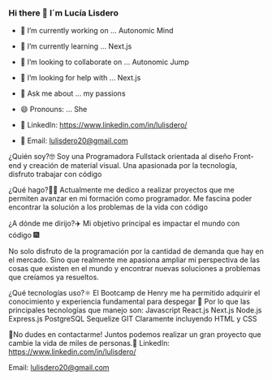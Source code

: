 ### Hi there 👋 I´m Lucía Lisdero


- 🔭 I’m currently working on ... Autonomic Mind
- 🌱 I’m currently learning ... Next.js
- 👯 I’m looking to collaborate on ... Autonomic Jump
- 🤔 I’m looking for help with ... Next.js
- 💬 Ask me about ... my passions
- 😄 Pronouns: ... She

- 📲 LinkedIn: https://www.linkedin.com/in/lulisdero/
- 📲 Email: lulisdero20@gmail.com

¿Quién soy?🤓 Soy una Programadora Fullstack orientada al diseño Front-end y creación de material visual.
Una apasionada por la tecnología, disfruto trabajar con código

¿Qué hago?👩‍💻 Actualmente me dedico a realizar proyectos que me permiten avanzar en mi formación como programador. Me fascina poder encontrar la solución a los problemas de la vida con código

¿A dónde me dirijo?✈️ Mi objetivo principal es impactar el mundo con código 🎆

No solo disfruto de la programación por la cantidad de demanda que hay en el mercado. Sino que realmente me apasiona ampliar mi perspectiva de las cosas que existen en el mundo y encontrar nuevas soluciones a problemas que creíamos ya resueltos.

¿Qué tecnologías uso?⚛️ El Bootcamp de Henry me ha permitido adquirir el conocimiento y experiencia fundamental para despegar 🚀 Por lo que las principales tecnologías que manejo son:
Javascript React.js Next.js Node.js Express.js PostgreSQL Sequelize GIT Claramente incluyendo HTML y CSS


📲No dudes en contactarme! Juntos podemos realizar un gran proyecto que cambie la vida de miles de personas.📲
LinkedIn: https://www.linkedin.com/in/lulisdero/

Email: lulisdero20@gmail.com
